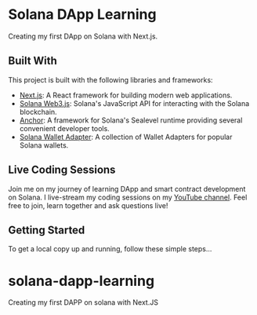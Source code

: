# Solana DApp Learning

Creating my first DApp on Solana with Next.js.

## Built With

This project is built with the following libraries and frameworks:

- [Next.js](https://nextjs.org/): A React framework for building modern web applications.
- [Solana Web3.js](https://solana-labs.github.io/solana-web3.js/): Solana's JavaScript API for interacting with the Solana blockchain.
- [Anchor](https://project-serum.github.io/anchor/): A framework for Solana's Sealevel runtime providing several convenient developer tools.
- [Solana Wallet Adapter](https://github.com/solana-labs/wallet-adapter): A collection of Wallet Adapters for popular Solana wallets.

## Live Coding Sessions

Join me on my journey of learning DApp and smart contract development on Solana. I live-stream my coding sessions on my [YouTube channel](https://www.youtube.com/channel/UC4cUogA7uXT-tYXHp-5VXfQ). Feel free to join, learn together and ask questions live!

## Getting Started

To get a local copy up and running, follow these simple steps...

# solana-dapp-learning

Creating my first DAPP on solana with Next.JS
